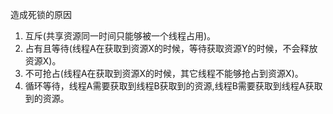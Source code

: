 造成死锁的原因
1. 互斥(共享资源同一时间只能够被一个线程占用)。
2. 占有且等待(线程A在获取到资源X的时候，等待获取资源Y的时候，不会释放资源X)。
3. 不可抢占(线程A在获取到资源X的时候，其它线程不能够抢占到资源X)。
4. 循环等待，线程A需要获取到线程B获取到的资源,线程B需要获取到线程A获取到的资源。
